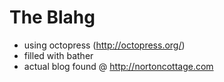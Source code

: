 # The Blahg

- using octopress (http://octopress.org/)
- filled with bather
- actual blog found @ http://nortoncottage.com

